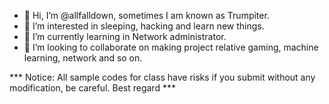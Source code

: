 - 👋 Hi, I’m @allfalldown, sometimes I am known as Trumpiter.
- 👀 I’m interested in sleeping, hacking and learn new things.
- 🌱 I’m currently learning in Network administrator.
- 💞️ I’m looking to collaborate on making project relative gaming, machine learning, network and so on.

<!---
allfalldown/allfalldown is a ✨ special ✨ repository because its `README.md` (this file) appears on your GitHub profile.
You can click the Preview link to take a look at your changes.
--->

*** Notice: All sample codes for class have risks if you submit without any modification, be careful. Best regard ***
